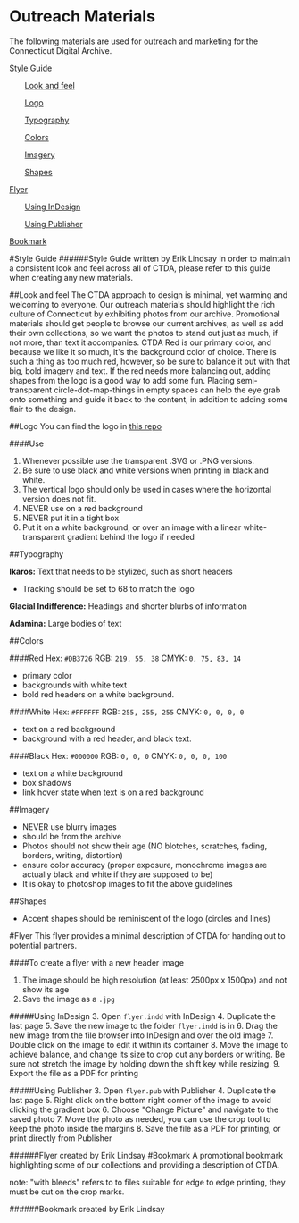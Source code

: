 # Outreach Materials
The following materials are used for outreach and marketing for the Connecticut Digital Archive.

[Style Guide](#Style-Guide)

&nbsp;&nbsp;&nbsp;&nbsp;&nbsp;&nbsp; [Look and feel](#Look_and_feel)

&nbsp;&nbsp;&nbsp;&nbsp;&nbsp;&nbsp; [Logo](#Logo)

&nbsp;&nbsp;&nbsp;&nbsp;&nbsp;&nbsp; [Typography](#Typography)

&nbsp;&nbsp;&nbsp;&nbsp;&nbsp;&nbsp; [Colors](#Colors)

&nbsp;&nbsp;&nbsp;&nbsp;&nbsp;&nbsp; [Imagery](#Imagery)

&nbsp;&nbsp;&nbsp;&nbsp;&nbsp;&nbsp; [Shapes](#Shapes)

[Flyer](#Flyer) 

&nbsp;&nbsp;&nbsp;&nbsp;&nbsp;&nbsp; [Using InDesign](#Using-InDesign)

&nbsp;&nbsp;&nbsp;&nbsp;&nbsp;&nbsp; [Using Publisher](#Using-Publisher)

[Bookmark](#Bookmark)


#<a name="Style-Guide"></a>Style Guide
######Style Guide written by Erik Lindsay
In order to maintain a consistent look and feel across all of CTDA, please refer to this guide when creating any new materials. 

##<a name="Look_and_feel"></a>Look and feel
The CTDA approach to design is minimal, yet warming and welcoming to everyone. Our outreach materials should highlight the rich culture of Connecticut by exhibiting photos from our archive. Promotional materials should get people to browse our current archives, as well as add their own collections, so we want the photos to stand out just as much, if not more, than text it accompanies. CTDA Red is our primary color, and because we like it so much, it's the background color of choice. There is such a thing as too much red, however, so be sure to balance it out with that big, bold imagery and text. If the red needs more balancing out, adding shapes from the logo is a good way to add some fun. Placing semi-transparent circle-dot-map-things in empty spaces can help the eye grab onto something and guide it back to the content, in addition to adding some flair to the design. 


##<a name="Logo"></a>Logo
You can find the logo in [this repo](https://github.com/CTDA/logo_designs)

####Use
 1. Whenever possible use the transparent .SVG or .PNG versions. 
 2. Be sure to use black and white versions when printing in black and white.
 3. The vertical logo should only be used in cases where the horizontal version does not fit.
 4. NEVER use on a red background
 5. NEVER put it in a tight box
 6. Put it on a white background, or over an image with a linear white-transparent gradient behind the logo if needed
 
    
    


##<a name="Typography"></a>Typography

 **Ikaros:** Text that needs to be stylized, such as short headers
  - Tracking should be set to 68 to match the logo

**Glacial Indifference:** Headings and shorter blurbs of information
 
**Adamina:** Large bodies of text

##<a name="Colors"></a>Colors

####Red
Hex: `#DB3726`
RGB: `219, 55, 38`
CMYK: `0, 75, 83, 14`

- primary color
- backgrounds with white text
- bold red headers on a white background.

####White
Hex: `#FFFFFF`
RGB: `255, 255, 255`
CMYK: `0, 0, 0, 0`

-  text on a red background
- background with a red header, and black text. 

####Black
Hex: `#000000`
RGB: `0, 0, 0`
CMYK: `0, 0, 0, 100`

- text on a white background
- box shadows
- link hover state when text is on a red background

##<a name="Imagery"></a>Imagery
- NEVER use blurry images
- should be from the archive
- Photos should not show their age (NO blotches, scratches, fading, borders, writing, distortion)
- ensure color accuracy (proper exposure, monochrome images are actually black and white if they are supposed to be)
- It is okay to photoshop images to fit the above guidelines

##<a name="Shapes"></a>Shapes
- Accent shapes should be reminiscent of the logo (circles and lines)

#<a name="Flyer"></a>Flyer
This flyer provides a minimal description of CTDA for handing out to potential partners. 

####To create a flyer with a new header image

 1. The image should be high resolution (at least 2500px x 1500px) and not show its age
 2. Save the image as a `.jpg`

#####<a name="Using-InDesign"></a>Using InDesign
 3. Open `flyer.indd` with InDesign
 4. Duplicate the last page
 5. Save the new image to the folder `flyer.indd` is in
 6. Drag the new image from the file browser into InDesign and over the old image
 7. Double click on the image to edit it within its container
 8. Move the image to achieve balance, and change its size to crop out any borders or writing. Be sure not stretch the image by holding down the shift key while resizing. 
 9. Export the file as a PDF for printing
 
#####<a name="Using-Publisher"></a>Using Publisher
 3. Open `flyer.pub` with Publisher
 4. Duplicate the last page
 5. Right click on the bottom right corner of the image to avoid clicking the gradient box
 6. Choose "Change Picture" and navigate to the saved photo
 7. Move the photo as needed, you can use the crop tool to keep the photo inside the margins
 8. Save the file as a PDF for printing, or print directly from Publisher

######Flyer created by Erik Lindsay
#<a name="Bookmark"></a>Bookmark
A promotional bookmark highlighting some of our collections and providing a description of CTDA.

note: "with bleeds" refers to to files suitable for edge to edge printing, they must be cut on the crop marks.

######Bookmark created by Erik Lindsay
